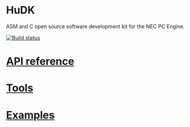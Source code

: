 HuDK
====
ASM and C open source software development kit for the NEC PC Engine.

[![Build status](https://ci.appveyor.com/api/projects/status/3yx6785tjbh741es/branch/master?svg=true)](https://ci.appveyor.com/project/BlockoS/hudk/branch/master)

# [API reference](http://blockos.github.io/HuDK/doc)
# [Tools](tools/README.md)
# [Examples](example/README.md)
